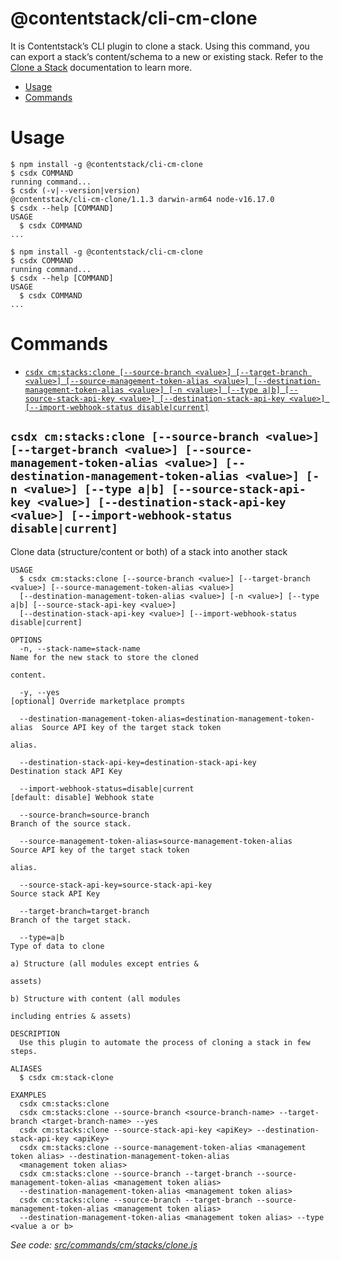@contentstack/cli-cm-clone
==========================

It is Contentstack’s CLI plugin to clone a stack. Using this command, you can export a stack’s content/schema to a new or existing stack. Refer to the [Clone a Stack](https://www.contentstack.com/docs/developers/cli/clone-a-stack/) documentation to learn more.


<!-- toc -->
* [Usage](#usage)
* [Commands](#commands)
<!-- tocstop -->
# Usage
<!-- usage -->
```sh-session
$ npm install -g @contentstack/cli-cm-clone
$ csdx COMMAND
running command...
$ csdx (-v|--version|version)
@contentstack/cli-cm-clone/1.1.3 darwin-arm64 node-v16.17.0
$ csdx --help [COMMAND]
USAGE
  $ csdx COMMAND
...
```
<!-- usagestop -->
```sh-session
$ npm install -g @contentstack/cli-cm-clone
$ csdx COMMAND
running command...
$ csdx --help [COMMAND]
USAGE
  $ csdx COMMAND
...
```
# Commands
<!-- commands -->
* [`csdx cm:stacks:clone [--source-branch <value>] [--target-branch <value>] [--source-management-token-alias <value>] [--destination-management-token-alias <value>] [-n <value>] [--type a|b] [--source-stack-api-key <value>] [--destination-stack-api-key <value>] [--import-webhook-status disable|current]`](#csdx-cmstacksclone---source-branch-value---target-branch-value---source-management-token-alias-value---destination-management-token-alias-value--n-value---type-ab---source-stack-api-key-value---destination-stack-api-key-value---import-webhook-status-disablecurrent)

## `csdx cm:stacks:clone [--source-branch <value>] [--target-branch <value>] [--source-management-token-alias <value>] [--destination-management-token-alias <value>] [-n <value>] [--type a|b] [--source-stack-api-key <value>] [--destination-stack-api-key <value>] [--import-webhook-status disable|current]`

Clone data (structure/content or both) of a stack into another stack

```
USAGE
  $ csdx cm:stacks:clone [--source-branch <value>] [--target-branch <value>] [--source-management-token-alias <value>] 
  [--destination-management-token-alias <value>] [-n <value>] [--type a|b] [--source-stack-api-key <value>] 
  [--destination-stack-api-key <value>] [--import-webhook-status disable|current]

OPTIONS
  -n, --stack-name=stack-name                                              Name for the new stack to store the cloned
                                                                           content.

  -y, --yes                                                                [optional] Override marketplace prompts

  --destination-management-token-alias=destination-management-token-alias  Source API key of the target stack token
                                                                           alias.

  --destination-stack-api-key=destination-stack-api-key                    Destination stack API Key

  --import-webhook-status=disable|current                                  [default: disable] Webhook state

  --source-branch=source-branch                                            Branch of the source stack.

  --source-management-token-alias=source-management-token-alias            Source API key of the target stack token
                                                                           alias.

  --source-stack-api-key=source-stack-api-key                              Source stack API Key

  --target-branch=target-branch                                            Branch of the target stack.

  --type=a|b                                                               Type of data to clone
                                                                           a) Structure (all modules except entries &
                                                                           assets)
                                                                           b) Structure with content (all modules
                                                                           including entries & assets)

DESCRIPTION
  Use this plugin to automate the process of cloning a stack in few steps.

ALIASES
  $ csdx cm:stack-clone

EXAMPLES
  csdx cm:stacks:clone
  csdx cm:stacks:clone --source-branch <source-branch-name> --target-branch <target-branch-name> --yes
  csdx cm:stacks:clone --source-stack-api-key <apiKey> --destination-stack-api-key <apiKey>
  csdx cm:stacks:clone --source-management-token-alias <management token alias> --destination-management-token-alias 
  <management token alias>
  csdx cm:stacks:clone --source-branch --target-branch --source-management-token-alias <management token alias> 
  --destination-management-token-alias <management token alias>
  csdx cm:stacks:clone --source-branch --target-branch --source-management-token-alias <management token alias> 
  --destination-management-token-alias <management token alias> --type <value a or b>
```

_See code: [src/commands/cm/stacks/clone.js](https://github.com/contentstack/cli/blob/main/packages/contentstack-clone/src/commands/cm/stacks/clone.js)_
<!-- commandsstop -->
